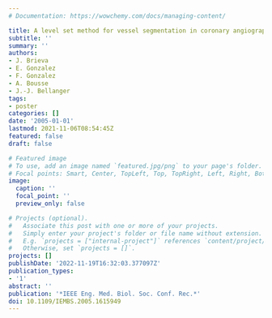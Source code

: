 ```yaml
---
# Documentation: https://wowchemy.com/docs/managing-content/

title: A level set method for vessel segmentation in coronary angiography
subtitle: ''
summary: ''
authors:
- J. Brieva
- E. Gonzalez
- F. Gonzalez
- A. Bousse
- J.-J. Bellanger
tags:
- poster
categories: []
date: '2005-01-01'
lastmod: 2021-11-06T08:54:45Z
featured: false
draft: false

# Featured image
# To use, add an image named `featured.jpg/png` to your page's folder.
# Focal points: Smart, Center, TopLeft, Top, TopRight, Left, Right, BottomLeft, Bottom, BottomRight.
image:
  caption: ''
  focal_point: ''
  preview_only: false

# Projects (optional).
#   Associate this post with one or more of your projects.
#   Simply enter your project's folder or file name without extension.
#   E.g. `projects = ["internal-project"]` references `content/project/deep-learning/index.md`.
#   Otherwise, set `projects = []`.
projects: []
publishDate: '2022-11-19T16:32:03.377097Z'
publication_types:
- '1'
abstract: ''
publication: '*IEEE Eng. Med. Biol. Soc. Conf. Rec.*'
doi: 10.1109/IEMBS.2005.1615949
---
```

